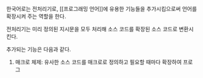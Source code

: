 한국어로는 전처리기로, [[프로그래밍 언어]]에 유용한 기능들을 추가시킴으로써 언어를 확장시켜 주는 역할을 한다. 

전처리기는 미리 정의된 지시문을 모두 처리해 소스 코드를 확장된 소스 코드로 변환시킨다. 

추가되는 기능은 다음과 같다.

1. 매크로 체제: 유사한 소스 코드를 매크로로 정의하고 필요할 때마다 확장하여 프로그